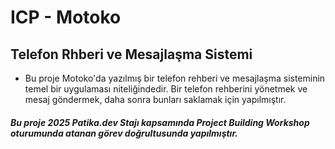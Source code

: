 # ICP - Motoko
## Telefon Rhberi ve Mesajlaşma Sistemi
- Bu proje Motoko'da yazılmış bir telefon rehberi ve mesajlaşma sisteminin temel bir uygulaması niteliğindedir. Bir telefon rehberini yönetmek ve mesaj göndermek, daha sonra bunları saklamak için yapılmıştır.


##### Bu proje 2025 Patika.dev Stajı kapsamında Project Building Workshop oturumunda atanan görev doğrultusunda yapılmıştır.
